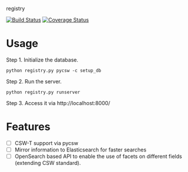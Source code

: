 registry

[![Build Status](https://travis-ci.org/boundlessgeo/registry.svg?branch=master)](https://travis-ci.org/boundlessgeo/registry)
[![Coverage Status](https://coveralls.io/repos/github/boundlessgeo/registry/badge.svg?branch=master)](https://coveralls.io/github/boundlessgeo/registry?branch=master)

Usage
=====

Step 1. Initialize the database.

    python registry.py pycsw -c setup_db

Step 2. Run the server.

    python registry.py runserver

Step 3. Access it via http://localhost:8000/


Features
========

 - [ ] CSW-T support via pycsw
 - [ ] Mirror information to Elasticsearch for faster searches
 - [ ] OpenSearch based API to enable the use of facets on different fields (extending CSW standard).
